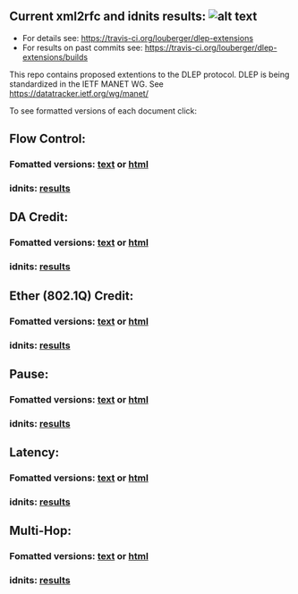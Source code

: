 ## Current xml2rfc and idnits results: ![alt text](https://api.travis-ci.org/louberger/dlep-extensions.svg?branch=master)
* For details see: https://travis-ci.org/louberger/dlep-extensions
* For results on past commits see: https://travis-ci.org/louberger/dlep-extensions/builds

This repo contains proposed extentions to the DLEP protocol.
DLEP is being standardized in the IETF MANET WG.
See https://datatracker.ietf.org/wg/manet/

To see formatted versions of each document click:

## Flow Control:

### Fomatted versions: [text](https://xml2rfc.tools.ietf.org/cgi-bin/xml2rfc.cgi?url=https://raw.githubusercontent.com/louberger/dlep-extensions/master/fc/draft-ietf-manet-dlep-credit-flow-control.xml) or  [html](https://xml2rfc.tools.ietf.org/cgi-bin/xml2rfc.cgi?url=https://raw.githubusercontent.com/louberger/dlep-extensions/master/fc/draft-ietf-manet-dlep-credit-flow-control.xml&modeAsFormat=html%2Fascii)

### idnits: [results](https://tools.ietf.org/idnits?url=https://xml2rfc.tools.ietf.org/cgi-bin/xml2rfc.cgi?url=https://raw.githubusercontent.com/louberger/dlep-extensions/master/fc/draft-ietf-manet-dlep-credit-flow-control.xml&modeAsFormat=html%2Fascii)

## DA Credit:

### Fomatted versions: [text](https://xml2rfc.tools.ietf.org/cgi-bin/xml2rfc.cgi?url=https://raw.githubusercontent.com/louberger/dlep-extensions/master/credit/draft-ietf-manet-dlep-da-credit-extension.xml) or  [html](https://xml2rfc.tools.ietf.org/cgi-bin/xml2rfc.cgi?url=https://raw.githubusercontent.com/louberger/dlep-extensions/master/credit/draft-ietf-manet-dlep-da-credit-extension.xml&modeAsFormat=html%2Fascii)

### idnits: [results](https://tools.ietf.org/idnits?url=https://xml2rfc.tools.ietf.org/cgi-bin/xml2rfc.cgi?url=https://raw.githubusercontent.com/louberger/dlep-extensions/master/credit/draft-ietf-manet-dlep-da-credit-extension.xml&modeAsFormat=html%2Fascii)

## Ether (802.1Q) Credit:

### Fomatted versions: [text](https://xml2rfc.tools.ietf.org/cgi-bin/xml2rfc.cgi?url=https://raw.githubusercontent.com/louberger/dlep-extensions/master/ether-credit/draft-berger-manet-dlep-ether-credit-extension.xml) or  [html](https://xml2rfc.tools.ietf.org/cgi-bin/xml2rfc.cgi?url=https://raw.githubusercontent.com/louberger/dlep-extensions/master/ether-credit/draft-berger-manet-dlep-ether-credit-extension.xml&modeAsFormat=html%2Fascii)

### idnits: [results](https://tools.ietf.org/idnits?url=https://xml2rfc.tools.ietf.org/cgi-bin/xml2rfc.cgi?url=https://raw.githubusercontent.com/louberger/dlep-extensions/master/ether-credit/draft-berger-manet-dlep-ether-credit-extension.xml&modeAsFormat=html%2Fascii)

## Pause:

### Fomatted versions: [text](https://xml2rfc.tools.ietf.org/cgi-bin/xml2rfc.cgi?url=https://raw.githubusercontent.com/louberger/dlep-extensions/master/pause/draft-ietf-manet-dlep-pause-extension.xml) or  [html](https://xml2rfc.tools.ietf.org/cgi-bin/xml2rfc.cgi?url=https://raw.githubusercontent.com/louberger/dlep-extensions/master/pause/draft-ietf-manet-dlep-pause-extension.xml&modeAsFormat=html%2Fascii)

### idnits: [results](https://tools.ietf.org/idnits?url=https://xml2rfc.tools.ietf.org/cgi-bin/xml2rfc.cgi?url=https://raw.githubusercontent.com/louberger/dlep-extensions/master/pause/draft-ietf-manet-dlep-pause-extension.xml&modeAsFormat=html%2Fascii)

## Latency:

### Fomatted versions: [text](https://xml2rfc.tools.ietf.org/cgi-bin/xml2rfc.cgi?url=https://raw.githubusercontent.com/louberger/dlep-extensions/master/latency/draft-ietf-manet-dlep-latency-extension.xml) or  [html](https://xml2rfc.tools.ietf.org/cgi-bin/xml2rfc.cgi?url=https://raw.githubusercontent.com/louberger/dlep-extensions/master/latency/draft-ietf-manet-dlep-latency-extension.xml&modeAsFormat=html%2Fascii)

### idnits: [results](https://tools.ietf.org/idnits?url=https://xml2rfc.tools.ietf.org/cgi-bin/xml2rfc.cgi?url=https://raw.githubusercontent.com/louberger/dlep-extensions/master/latency/draft-ietf-manet-dlep-latency-extension.xml&modeAsFormat=html%2Fascii)

## Multi-Hop:

### Fomatted versions: [text](https://xml2rfc.tools.ietf.org/cgi-bin/xml2rfc.cgi?url=https://raw.githubusercontent.com/louberger/dlep-extensions/master/multi-hop/draft-ietf-manet-dlep-multi-hop-extension.xml) or  [html](https://xml2rfc.tools.ietf.org/cgi-bin/xml2rfc.cgi?url=https://raw.githubusercontent.com/louberger/dlep-extensions/master/multi-hop/draft-ietf-manet-dlep-multi-hop-extension.xml&modeAsFormat=html%2Fascii)

### idnits: [results](https://tools.ietf.org/idnits?url=https://xml2rfc.tools.ietf.org/cgi-bin/xml2rfc.cgi?url=https://raw.githubusercontent.com/louberger/dlep-extensions/master/multi-hop/draft-ietf-manet-dlep-multi-hop-extension.xml&modeAsFormat=html%2Fascii)
